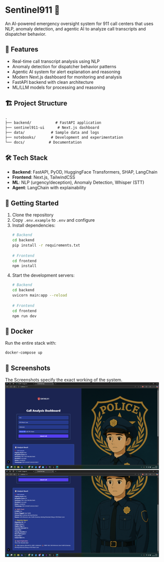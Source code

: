 # Sentinel911 🚨

An AI-powered emergency oversight system for 911 call centers that uses NLP, anomaly detection, and agentic AI to analyze call transcripts and dispatcher behavior.

## 🚀 Features

- Real-time call transcript analysis using NLP
- Anomaly detection for dispatcher behavior patterns
- Agentic AI system for alert explanation and reasoning
- Modern Next.js dashboard for monitoring and analysis
- FastAPI backend with clean architecture
- ML/LLM models for processing and reasoning

## 🏗️ Project Structure

```
.
├── backend/           # FastAPI application
├── sentinel911-ui      # Next.js dashboard
├── data/            # Sample data and logs
├── notebooks/       # Development and experimentation
└── docs/           # Documentation
```

## 🛠️ Tech Stack

- **Backend**: FastAPI, PyOD, HuggingFace Transformers, SHAP, LangChain
- **Frontend**: Next.js, TailwindCSS
- **ML**: NLP (urgency/deception), Anomaly Detection, Whisper (STT)
- **Agent**: LangChain with explainability

## 🚦 Getting Started

1. Clone the repository
2. Copy `.env.example` to `.env` and configure
3. Install dependencies:
   ```bash
   # Backend
   cd backend
   pip install -r requirements.txt

   # Frontend
   cd frontend
   npm install
   ```
4. Start the development servers:
   ```bash
   # Backend
   cd backend
   uvicorn main:app --reload

   # Frontend
   cd frontend
   npm run dev
   ```

## 🐳 Docker

Run the entire stack with:
```bash
docker-compose up
```

## 📸 Screenshots
The Screenshots specify the exact working of the system.
![Screenshot 1](images/Screenshot%20(170).png)
![Screenshot 2](images/Screenshot%20(171).png)
